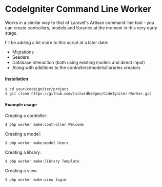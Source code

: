 # CodeIgniter Command Line Worker

Works in a similar way to that of Laravel's Artisan command line tool - you can create controllers, models and libraries at the moment in this very early stage.

I'll be adding a lot more to this script at a later date:
- Migrations
- Seeders
- Database interaction (both using existing models and direct input)
- Along with additions to the controllers/models/libraries creators

#### Installation
```sh
$ cd your/codeigniter/project
$ git clone https://github.com/richardhedges/CodeIgniter-Worker.git
```

#### Example usage
Creating a controller:
```sh
$ php worker make:controller Welcome
```
Creating a model:
```sh
$ php worker make:model Users
```
Creating a library:
```sh
$ php worker make:library Template
```
Creating a view:
```sh
$ php worker make:view login
```